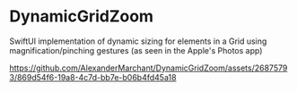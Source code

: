 # DynamicGridZoom

SwiftUI implementation of dynamic sizing for elements in a Grid using magnification/pinching gestures (as seen in the Apple's Photos app)

https://github.com/AlexanderMarchant/DynamicGridZoom/assets/26875793/869d54f6-19a8-4c7d-bb7e-b06b4fd45a18

